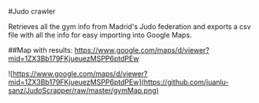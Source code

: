 #Judo crawler

Retrieves all the gym info from Madrid's Judo federation and exports a csv file with all the info for easy importing into Google Maps.

##Map with results:
https://www.google.com/maps/d/viewer?mid=1ZX3Bb179FKjueuezMSPP6ptdPEw

![https://www.google.com/maps/d/viewer?mid=1ZX3Bb179FKjueuezMSPP6ptdPEw](https://github.com/juanlu-sanz/JudoScrapper/raw/master/gymMap.png)
